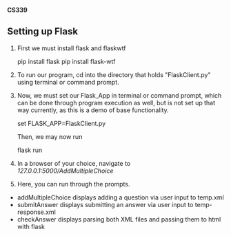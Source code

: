 **CS339**

## Setting up Flask

1) First we must install flask and flaskwtf
	

    pip install flask
    pip install flask-wtf

2) To run our program, cd into the directory that holds "FlaskClient.py" using terminal or command prompt. 
3) Now, we must set our Flask_App in terminal or command prompt, which can be done through program execution as well, but is not set up that way currently, as this is a demo of base functionality.

    set FLASK_APP=FlaskClient.py
	
	Then, we may now run
	
    flask run
4) In a browser of your choice, navigate to *127.0.0.1:5000/AddMultipleChoice*
5) Here, you can run through the prompts.

 - addMultipleChoice displays adding a question via user input to temp.xml
 - submitAnswer displays submitting an answer via user input to temp-response.xml
 - checkAnswer displays parsing both XML files and passing them to html with flask


